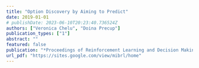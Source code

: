 ```yaml
---
title: "Option Discovery by Aiming to Predict"
date: 2019-01-01
# publishDate: 2023-06-10T20:23:40.736524Z
authors: ["Veronica Chelu", "Doina Precup"]
publication_types: ["1"]
abstract: ""
featured: false
publication: "*Proceedings of Reinforcement Learning and Decision Making (RLDM), Multi-Task and Lifelong Reinforcement Learning Workshop, Self-Supervised Learning Workshop at International Conference on Machine Learning (ICML)*"
url_pdf: "https://sites.google.com/view/mibrl/home"
---
```


